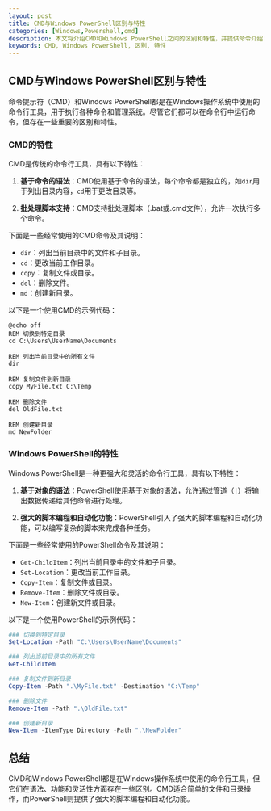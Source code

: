 ```yaml
---
layout: post
title: CMD与Windows PowerShell区别与特性
categories: [Windows,Powershell,cmd]
description: 本文将介绍CMD和Windows PowerShell之间的区别和特性，并提供命令介绍和代码示例。
keywords: CMD, Windows PowerShell, 区别, 特性
---
```


## CMD与Windows PowerShell区别与特性

命令提示符（CMD）和Windows PowerShell都是在Windows操作系统中使用的命令行工具，用于执行各种命令和管理系统。尽管它们都可以在命令行中运行命令，但存在一些重要的区别和特性。

### CMD的特性

CMD是传统的命令行工具，具有以下特性：

1. **基于命令的语法**：CMD使用基于命令的语法，每个命令都是独立的，如`dir`用于列出目录内容，`cd`用于更改目录等。

2. **批处理脚本支持**：CMD支持批处理脚本（.bat或.cmd文件），允许一次执行多个命令。

下面是一些经常使用的CMD命令及其说明：

- `dir`：列出当前目录中的文件和子目录。
- `cd`：更改当前工作目录。
- `copy`：复制文件或目录。
- `del`：删除文件。
- `md`：创建新目录。

以下是一个使用CMD的示例代码：

```batch
@echo off
REM 切换到特定目录
cd C:\Users\UserName\Documents

REM 列出当前目录中的所有文件
dir

REM 复制文件到新目录
copy MyFile.txt C:\Temp

REM 删除文件
del OldFile.txt

REM 创建新目录
md NewFolder
```

### Windows PowerShell的特性

Windows PowerShell是一种更强大和灵活的命令行工具，具有以下特性：

1. **基于对象的语法**：PowerShell使用基于对象的语法，允许通过管道（`|`）将输出数据传递给其他命令进行处理。

2. **强大的脚本编程和自动化功能**：PowerShell引入了强大的脚本编程和自动化功能，可以编写复杂的脚本来完成各种任务。

下面是一些经常使用的PowerShell命令及其说明：

- `Get-ChildItem`：列出当前目录中的文件和子目录。
- `Set-Location`：更改当前工作目录。
- `Copy-Item`：复制文件或目录。
- `Remove-Item`：删除文件或目录。
- `New-Item`：创建新文件或目录。

以下是一个使用PowerShell的示例代码：

```powershell
### 切换到特定目录
Set-Location -Path "C:\Users\UserName\Documents"

### 列出当前目录中的所有文件
Get-ChildItem

### 复制文件到新目录
Copy-Item -Path ".\MyFile.txt" -Destination "C:\Temp"

### 删除文件
Remove-Item -Path ".\OldFile.txt"

### 创建新目录
New-Item -ItemType Directory -Path ".\NewFolder"
```

## 总结

CMD和Windows PowerShell都是在Windows操作系统中使用的命令行工具，但它们在语法、功能和灵活性方面存在一些区别。CMD适合简单的文件和目录操作，而PowerShell则提供了强大的脚本编程和自动化功能。
